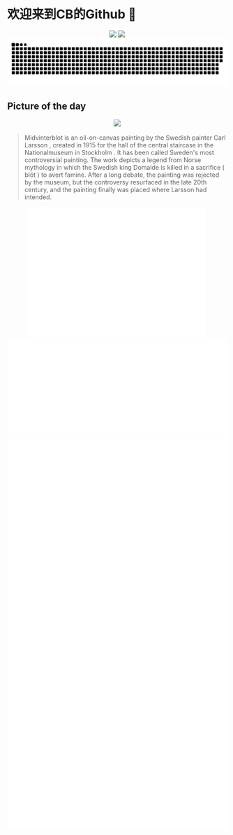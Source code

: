 
# 欢迎来到CB的Github 👋

<div align="center">
  <img height="137px" src="https://github-readme-stats.vercel.app/api?username=SuperCB&show_icons=true&theme=radical" />
  <img height="137px" src="https://github-readme-stats.vercel.app/api/top-langs/?username=SuperCB&hide_title=true&hide_border=true&layout=compact&langs_count=6&text_color=000&icon_color=fff" />
</div>


<div align="center">
    <img src="./contribution-snake/github-contribution-grid-snake.svg" />
</div>



## Picture of the day
<div align="center">
  <img width=400px src="https://upload.wikimedia.org/wikipedia/commons/thumb/d/d6/Midvinterblot_%28Carl_Larsson%29_-_Nationalmuseum_-_edited.jpg/900px-Midvinterblot_%28Carl_Larsson%29_-_Nationalmuseum_-_edited.jpg" />
</div>

>Midvinterblot  is an oil-on-canvas painting by the Swedish painter  Carl Larsson , created in 1915 for the hall of the central staircase in the  Nationalmuseum  in  Stockholm . It has been called Sweden's most controversial painting. The work depicts a legend from  Norse mythology  in which the Swedish king  Domalde  is killed in a sacrifice ( blót ) to avert famine. After a long debate, the painting was rejected by the museum, but the controversy resurfaced in the late 20th century, and the painting finally was placed where Larsson had intended.



<div align="center">
  <img height="300px" src="base_metrics.svg" />
  <img  src="metrics.plugin.calendar.full.svg" />
</div>


<div align="center">
  <img  src="plugin_metrics.svg" /> 
</div>
